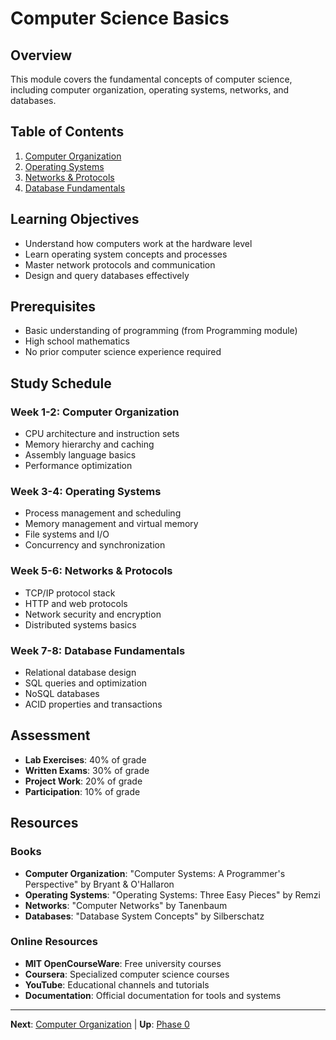 # Computer Science Basics

## Overview

This module covers the fundamental concepts of computer science, including computer organization, operating systems, networks, and databases.

## Table of Contents

1. [Computer Organization](computer-organization.md/)
2. [Operating Systems](operating-systems-concepts.md/)
3. [Networks & Protocols](networks-protocols.md/)
4. [Database Fundamentals](database-fundamentals.md/)

## Learning Objectives

- Understand how computers work at the hardware level
- Learn operating system concepts and processes
- Master network protocols and communication
- Design and query databases effectively

## Prerequisites

- Basic understanding of programming (from Programming module)
- High school mathematics
- No prior computer science experience required

## Study Schedule

### Week 1-2: Computer Organization
- CPU architecture and instruction sets
- Memory hierarchy and caching
- Assembly language basics
- Performance optimization

### Week 3-4: Operating Systems
- Process management and scheduling
- Memory management and virtual memory
- File systems and I/O
- Concurrency and synchronization

### Week 5-6: Networks & Protocols
- TCP/IP protocol stack
- HTTP and web protocols
- Network security and encryption
- Distributed systems basics

### Week 7-8: Database Fundamentals
- Relational database design
- SQL queries and optimization
- NoSQL databases
- ACID properties and transactions

## Assessment

- **Lab Exercises**: 40% of grade
- **Written Exams**: 30% of grade
- **Project Work**: 20% of grade
- **Participation**: 10% of grade

## Resources

### Books
- **Computer Organization**: "Computer Systems: A Programmer's Perspective" by Bryant & O'Hallaron
- **Operating Systems**: "Operating Systems: Three Easy Pieces" by Remzi
- **Networks**: "Computer Networks" by Tanenbaum
- **Databases**: "Database System Concepts" by Silberschatz

### Online Resources
- **MIT OpenCourseWare**: Free university courses
- **Coursera**: Specialized computer science courses
- **YouTube**: Educational channels and tutorials
- **Documentation**: Official documentation for tools and systems

---

**Next**: [Computer Organization](computer-organization.md/) | **Up**: [Phase 0](README.md/)
